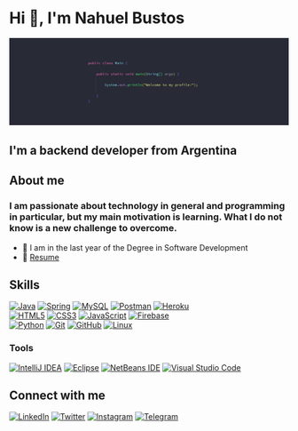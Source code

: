 # Hi 👋, I'm Nahuel Bustos
![](banner_github.jpg)

## I'm a backend developer from Argentina

## About me
### I am passionate about technology in general and programming in particular, but my main motivation is learning. What I do not know is a new challenge to overcome.
- 🔭 I am in the last year of the Degree in Software Development
- 📝 [Resume](https://drive.google.com/file/d/1bQVgkHGMyRPwzq63LtWtpmxFZovhd7MT/view?usp=sharing)

## Skills
[![Java](https://img.shields.io/badge/java-%23ED8B00.svg?style=for-the-badge&logo=java&logoColor=white)](https://www.oracle.com/java/)
[![Spring](https://img.shields.io/badge/spring-%236DB33F.svg?style=for-the-badge&logo=spring&logoColor=white)](https://spring.io)
[![MySQL](https://img.shields.io/badge/mysql-%2300f.svg?style=for-the-badge&logo=mysql&logoColor=white)](https://www.mysql.com)
[![Postman](https://img.shields.io/badge/Postman-FF6C37?style=for-the-badge&logo=postman&logoColor=white)](https://www.postman.com)
[![Heroku](https://img.shields.io/badge/heroku-%23430098.svg?style=for-the-badge&logo=heroku&logoColor=white)](https://www.heroku.com)
</br>
[![HTML5](https://img.shields.io/badge/html5-%23E34F26.svg?style=for-the-badge&logo=html5&logoColor=white)](https://www.w3schools.com/html/html_intro.asp)
[![CSS3](https://img.shields.io/badge/css3-%231572B6.svg?style=for-the-badge&logo=css3&logoColor=white)](https://www.w3schools.com/css/css_intro.asp)
[![JavaScript](https://img.shields.io/badge/javascript-%23323330.svg?style=for-the-badge&logo=javascript&logoColor=%23F7DF1E)](https://developer.mozilla.org/en-US/docs/Web/javascript)
[![Firebase](https://img.shields.io/badge/firebase-%23039BE5.svg?style=for-the-badge&logo=firebase)](https://firebase.google.com)
</br>
[![Python](https://img.shields.io/badge/python-3670A0?style=for-the-badge&logo=python&logoColor=ffdd54)](https://www.python.org)
[![Git](https://img.shields.io/badge/git-%23F05033.svg?style=for-the-badge&logo=git&logoColor=white)](https://git-scm.com)
[![GitHub](https://img.shields.io/badge/github-%23121011.svg?style=for-the-badge&logo=github&logoColor=white)](https://github.com)
[![Linux](https://img.shields.io/badge/Linux-FCC624?style=for-the-badge&logo=linux&logoColor=black)](https://www.linux.org/pages/download/)

### Tools
[![IntelliJ IDEA](https://img.shields.io/badge/IntelliJIDEA-000000.svg?style=for-the-badge&logo=intellij-idea&logoColor=white)](https://www.jetbrains.com/idea/)
[![Eclipse](https://img.shields.io/badge/Eclipse-FE7A16.svg?style=for-the-badge&logo=Eclipse&logoColor=white)](https://spring.io/tools)
[![NetBeans IDE](https://img.shields.io/badge/NetBeansIDE-1B6AC6.svg?style=for-the-badge&logo=apache-netbeans-ide&logoColor=white)](https://netbeans.apache.org)
[![Visual Studio Code](https://img.shields.io/badge/Visual%20Studio%20Code-0078d7.svg?style=for-the-badge&logo=visual-studio-code&logoColor=white)](https://code.visualstudio.com)

## Connect with me
[![LinkedIn](https://img.shields.io/badge/nahuel_bustos-%230077B5.svg?style=for-the-badge&logo=linkedin&logoColor=white)](https://www.linkedin.com/in/nahuel-bustos-193307213/)
[![Twitter](https://img.shields.io/badge/NahuelBustos2-%231DA1F2.svg?style=for-the-badge&logo=Twitter&logoColor=white)](https://twitter.com/NahuelBustos2)
[![Instagram](https://img.shields.io/badge/nahuelbustos00-%23E4405F.svg?style=for-the-badge&logo=Instagram&logoColor=white)](https://www.instagram.com/nahuelbustos00/)
[![Telegram](https://img.shields.io/badge/Nahuel_Bustos-2CA5E0?style=for-the-badge&logo=telegram&logoColor=white)](https://t.me/Nahuel_Bustos)
